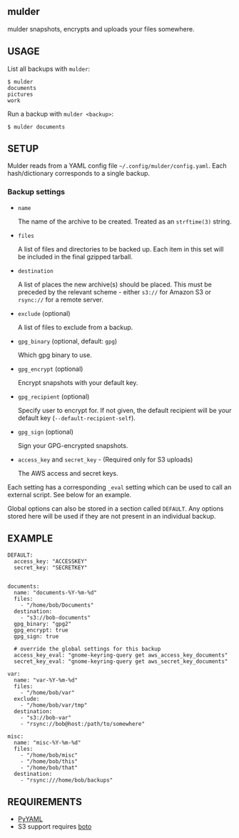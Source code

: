 mulder
------

mulder snapshots, encrypts and uploads your files somewhere.



USAGE
-----

List all backups with `mulder`:

    $ mulder
    documents
    pictures
    work


Run a backup with `mulder <backup>`:

    $ mulder documents



SETUP
-----

Mulder reads from a YAML config file `~/.config/mulder/config.yaml`.
Each hash/dictionary corresponds to a single backup.


### Backup settings

* `name`

   The name of the archive to be created. Treated as an `strftime(3)` string.

* `files`

   A list of files and directories to be backed up. Each item in this
   set will be included in the final gzipped tarball.

* `destination`

   A list of places the new archive(s) should be placed. This must be
   preceded by the relevant scheme - either `s3://` for Amazon S3 or
   `rsync://` for a remote server.

* `exclude` (optional)

   A list of files to exclude from a backup.

* `gpg_binary` (optional, default: `gpg`)

   Which gpg binary to use.

* `gpg_encrypt` (optional)

   Encrypt snapshots with your default key.

* `gpg_recipient` (optional)

   Specify user to encrypt for. If not given, the default recipient
   will be your default key (`--default-recipient-self`).

* `gpg_sign` (optional)

   Sign your GPG-encrypted snapshots.

* `access_key` and `secret_key` - (Required only for S3 uploads)

   The AWS access and secret keys.


Each setting has a corresponding `_eval` setting which can be used to
call an external script. See below for an example.

Global options can also be stored in a section called `DEFAULT`. Any
options stored here will be used if they are not present in an
individual backup.



EXAMPLE
-------

    DEFAULT:
      access_key: "ACCESSKEY"
      secret_key: "SECRETKEY"


    documents:
      name: "documents-%Y-%m-%d"
      files:
        - "/home/bob/Documents"
      destination:
        - "s3://bob-documents"
      gpg_binary: "gpg2"
      gpg_encrypt: true
      gpg_sign: true

      # override the global settings for this backup
      access_key_eval: "gnome-keyring-query get aws_access_key_documents"
      secret_key_eval: "gnome-keyring-query get aws_secret_key_documents"

    var:
      name: "var-%Y-%m-%d"
      files:
        - "/home/bob/var"
      exclude:
        - "/home/bob/var/tmp"
      destination:
        - "s3://bob-var"
        - "rsync://bob@host:/path/to/somewhere"

    misc:
      name: "misc-%Y-%m-%d"
      files:
        - "/home/bob/misc"
        - "/home/bob/this"
        - "/home/bob/that"
      destination:
        - "rsync:///home/bob/backups"



REQUIREMENTS
------------

* [PyYAML](https://pypi.python.org/pypi/PyYAML)
* S3 support requires [boto](https://pypi.python.org/pypi/boto)
